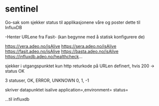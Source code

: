 # sentinel

Go-sak som sjekker status til applikasjonene våre og poster dette til InfluxDB

-Henter URLene fra Fasit-    (kan begynne med å statisk konfigurere de)

https://vera.adeo.no/isAlive
https://sera.adeo.no/isAlive
https://fasit.adeo.no/isAlive
https://basta.adeo.no/isAlive
https://influxdb.adeo.no/healthcheck...

sjekker i utgangspunktet kun http returkode på URLen definert, hvis 200 -> status OK

3 statuser, OK, ERROR, UNKNOWN
0, 1, -1

skriver datapunktet isalive application=<app>,environment=<env> status=<status>

...til influxdb


